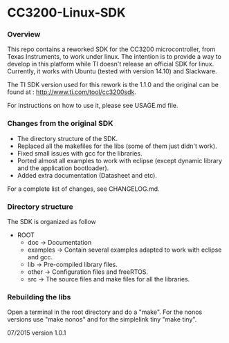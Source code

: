 # CC3200-Linux-SDK

### Overview
This repo contains a reworked SDK for the CC3200 microcontroller, from Texas 
Instruments, to work under linux.
The intention is to provide a way to develop in this platform while TI doesn't
release an official SDK for linux.
Currently, it works with Ubuntu (tested with version 14.10) and Slackware.

The TI SDK version used for this rework is the 1.1.0 and the original can be
found at : http://www.ti.com/tool/cc3200sdk.

For instructions on how to use it, please see USAGE.md file.

### Changes from the original SDK
- The directory structure of the SDK.
- Replaced all the makefiles for the libs (some of them just didn't work).
- Fixed small issues with gcc for the libraries.
- Ported almost all examples to work with eclipse (except dynamic library and the
    application bootloader).
- Added extra documentation (Datasheet and etc).

For a complete list of changes, see CHANGELOG.md.

### Directory structure
The SDK is organized as follow

- ROOT 
    - doc -> Documentation
    - examples -> Contain several examples adapted to work with eclipse and gcc.
    - lib -> Pre-compiled library files.
    - other -> Configuration files and freeRTOS.
    - src -> The source files and make files for all the libraries.
    
### Rebuilding the libs

Open a terminal in the root directory and do a "make". For the nonos versions
use "make nonos" and for the simplelink tiny "make tiny".

07/2015
version 1.0.1

